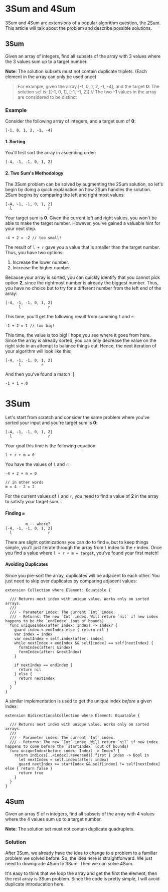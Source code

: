 # 3Sum and 4Sum

3Sum and 4Sum are extensions of a popular algorithm question, the [2Sum][5]. This article will talk about the problem and describe possible solutions.

## 3Sum

Given an array of integers, find all subsets of the array with 3 values where the 3 values sum up to a target number. 

**Note**: The solution subsets must not contain duplicate triplets. (Each element in the array can only be used once)

> For example, given the array [-1, 0, 1, 2, -1, -4], and the target **0**:
> The solution set is: [[-1, 0, 1], [-1, -1, 2]] // The two **-1** values in the array are considered to be distinct

### Example

Consider the following array of integers, and a target sum of **0**:

```
[-1, 0, 1, 2, -1, -4]
```

#### 1. Sorting

You'll first sort the array in ascending order:

```
[-4, -1, -1, 0, 1, 2]
```

#### 2. Two Sum's Methodology

The 3Sum problem can be solved by augmenting the 2Sum solution, so let's begin by doing a quick explanation on how 2Sum handles the solution. 2Sum begins by comparing the left and right most values:

```
[-4, -1, -1, 0, 1, 2]
  l                r
```

Your target sum is **0**. Given the current left and right values, you won't be able to make the target number. However, you've gained a valuable hint for your next step. 

```
-4 + 2 = -2 // too small!
```

The result of `l + r` gave you a value that is smaller than the target number. Thus, you have two options:

1. Increase the lower number. 
2. Increase the higher number.

Because your array is sorted, you can quickly identify that you cannot pick option **2**, since the rightmost number is already the biggest number. Thus, you have no choice but to try for a different number from the left end of the array:

```
[-4, -1, -1, 0, 1, 2]
      l            r
```

This time, you'll get the following result from summing `l` and `r`:

```
-1 + 2 = 1 // too big!
```

This time, the value is too big! I hope you see where it goes from here. Since the array is already sorted, you can only decrease the value on the right side in an attempt to balance things out. Hence, the next iteration of your algorithm will look like this:

```
[-4, -1, -1, 0, 1, 2]
      l         r 
```

And then you've found a match :]

```
-1 + 1 = 0
```

# 3Sum

Let's start from scratch and consider the same problem where you've sorted your input and you're target sum is **0**:

```
[-4, -1, -1, 0, 1, 2]
  l                r
```

Your goal this time is the following equation:

```
l + r + m = 0
```

You have the values of `l` and `r`:

```
-4 + 2 + m = 0

// in other words
m = 4 - 2 = 2
```

For the current values of `l` and `r`, you need to find a value of **2** in the array to satisfy your target sum...

#### Finding `m`

```
         m -- where?
[-4, -1, -1, 0, 1, 2]
  l                r 
```

There are slight optimizations you can do to find `m`, but to keep things simple, you'll just iterate through the array from `l` index to the `r` index. Once you find a value where `l + r + m = target`, you've found your first match! 

#### Avoiding Duplicates

Since you pre-sort the array, duplicates will be adjacent to each other. You just need to skip over duplicates by comparing adjacent values:

```
extension Collection where Element: Equatable {
  
  /// Returns next index with unique value. Works only on sorted arrays.
  ///
  /// - Parameter index: The current `Int` index.
  /// - Returns: The new `Int` index. Will return `nil` if new index happens to be the `endIndex` (out of bounds)
  func uniqueIndex(after index: Index) -> Index? {
    guard index < endIndex else { return nil }
    var index = index
    var nextIndex = self.index(after: index)
    while nextIndex < endIndex && self[index] == self[nextIndex] {
      formIndex(after: &index)
      formIndex(after: &nextIndex)
    }
    
    if nextIndex == endIndex {
      return nil
    } else {
      return nextIndex
    }
  }
}
```

A similar implementation is used to get the unique index *before* a given index:

```
extension BidirectionalCollection where Element: Equatable {
  
  /// Returns next index with unique value. Works only on sorted arrays.
  ///
  /// - Parameter index: The current `Int` index.
  /// - Returns: The new `Int` index. Will return `nil` if new index happens to come before the `startIndex` (out of bounds)
  func uniqueIndex(before index: Index) -> Index? {
    return indices[..<index].reversed().first { index -> Bool in
      let nextIndex = self.index(after: index)
      guard nextIndex >= startIndex && self[index] != self[nextIndex] else { return false }
      return true
    }
  }
}
```

## 4Sum
Given an array S of n integers, find all subsets of the array with 4 values where the 4 values sum up to a target number. 

**Note**: The solution set must not contain duplicate quadruplets.

### Solution
After 3Sum, we already have the idea to change to a problem to a familiar problem we solved before. So, the idea here is straightforward. We just need to downgrade 4Sum to 3Sum. Then we can solve 4Sum.

It's easy to think that we loop the array and get the first the element, then the rest array is 3Sum problem. Since the code is pretty simple, I will avoid duplicate introducation here.

[5]:	https://github.com/raywenderlich/swift-algorithm-club/tree/master/Two-Sum%20Problem
